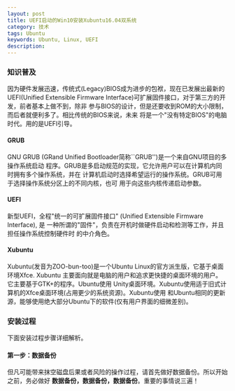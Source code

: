 ```yaml
---
layout: post
title: UEFI启动的Win10安装Xubuntu16.04双系统
category: 技术
tags: Ubuntu
keywords: Ubuntu, Linux, UEFI
description: 
---
```


### 知识普及
因为硬件发展迅速，传统式(Legacy)BIOS成为进步的包袱，现在已发展出最新的UEFI(Unified
Extensible Firmware Interface)可扩展固件接口，对于第三方的开发，前者基本上做不到，除非
参与BIOS的设计，但是还要收到ROM的大小限制，而后者就便利多了。相比传统的BIOS来说，未来
将是一个"没有特定BIOS"的电脑时代。用的是UEFI引导。         

#### GRUB
GNU GRUB (GRand Unified Bootloader简称``GRUB'')是一个来自GNU项目的多操作系统启动
程序。GRUB是多启动规范的实现，它允许用户可以在计算机内同时拥有多个操作系统，并在
计算机启动时选择希望运行的操作系统。GRUB可用于选择操作系统分区上的不同内核，也可
用于向这些内核传递启动参数。         

#### UEFI
新型UEFI，全程"统一的可扩展固件接口" (Unified Extensible Firmware Interface), 是
一种所谓的"固件"，负责在开机时做硬件启动和检测等工作，并且担任操作系统控制硬件时
的中介角色。         

#### Xubuntu
Xubuntu(发音为ZOO-bun-too)是一个Ubuntu Linux的官方派生版，它基于桌面环境Xfce. Xubuntu
主要面向就是电脑的用户和追求更快捷的桌面环境的用户。它主要基于GTK+的程序。Ubuntu使用
Unity桌面环境。Xubuntu使用适于旧式计算机的Xfce桌面环境(占用更少的系统资源)。Xubuntu使用
和Ubuntu相同的更新源，能够使用绝大部分Ubuntu下的软件(仅有用户界面的细微差别)。      


### 安装过程
下面安装过程步骤详细解析。    

#### 第一步：数据备份
但凡可能带来抹空磁盘后果或者风险的操作过程，请首先做好数据备份。所以开始之前，务必做好
**数据备份，数据备份，数据备份**。重要的事情说三遍！


